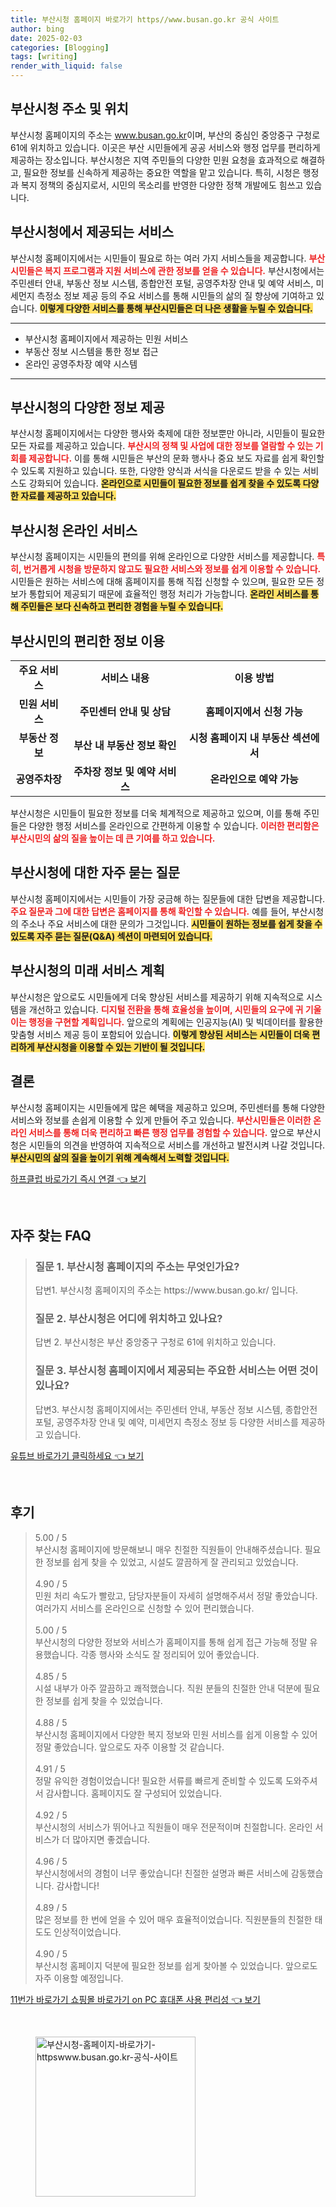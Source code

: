 ```yaml
---
title: 부산시청 홈페이지 바로가기 https//www.busan.go.kr 공식 사이트
author: bing
date: 2025-02-03
categories: [Blogging]
tags: [writing]
render_with_liquid: false
---
```

<h2 id='부산시청_주소_및_위치'>부산시청 주소 및 위치</h2>

<p>부산시청 홈페이지의 주소는 <a href="https://www.busan.go.kr/">www.busan.go.kr</a>이며, 부산의 중심인 중앙중구 구청로 61에 위치하고 있습니다. 이곳은 부산 시민들에게 공공 서비스와 행정 업무를 편리하게 제공하는 장소입니다. 부산시청은 지역 주민들의 다양한 민원 요청을 효과적으로 해결하고, 필요한 정보를 신속하게 제공하는 중요한 역할을 맡고 있습니다. 특히, 시청은 행정과 복지 정책의 중심지로서, 시민의 목소리를 반영한 다양한 정책 개발에도 힘쓰고 있습니다.</p>

<h2 id='부산시청에서_제공되는_서비스'>부산시청에서 제공되는 서비스</h2>

<p>부산시청 홈페이지에서는 시민들이 필요로 하는 여러 가지 서비스들을 제공합니다. <b><span style="color: #ee2323;">부산시민들은 복지 프로그램과 지원 서비스에 관한 정보를 얻을 수 있습니다.</span></b> 부산시청에서는 주민센터 안내, 부동산 정보 시스템, 종합안전 포털, 공영주차장 안내 및 예약 서비스, 미세먼지 측정소 정보 제공 등의 주요 서비스를 통해 시민들의 삶의 질 향상에 기여하고 있습니다. <b><span style="background-color: #ffe066;">이렇게 다양한 서비스를 통해 부산시민들은 더 나은 생활을 누릴 수 있습니다.</span></b></p>

<hr />

<ul>
    <li>부산시청 홈페이지에서 제공하는 민원 서비스</li>
    <li>부동산 정보 시스템을 통한 정보 접근</li>
    <li>온라인 공영주차장 예약 시스템</li>
</ul>

<hr />

<h2 id='부산시청의_다양한_정보_제공'>부산시청의 다양한 정보 제공</h2>

<p>부산시청 홈페이지에서는 다양한 행사와 축제에 대한 정보뿐만 아니라, 시민들이 필요한 모든 자료를 제공하고 있습니다. <b><span style="color: #ee2323;">부산시의 정책 및 사업에 대한 정보를 열람할 수 있는 기회를 제공합니다.</span></b> 이를 통해 시민들은 부산의 문화 행사나 중요 보도 자료를 쉽게 확인할 수 있도록 지원하고 있습니다. 또한, 다양한 양식과 서식을 다운로드 받을 수 있는 서비스도 강화되어 있습니다. <b><span style="background-color: #ffe066;">온라인으로 시민들이 필요한 정보를 쉽게 찾을 수 있도록 다양한 자료를 제공하고 있습니다.</span></b></p>

<h2 id='부산시청_온라인_서비스'>부산시청 온라인 서비스</h2>

<p>부산시청 홈페이지는 시민들의 편의를 위해 온라인으로 다양한 서비스를 제공합니다. <b><span style="color: #ee2323;">특히, 번거롭게 시청을 방문하지 않고도 필요한 서비스와 정보를 쉽게 이용할 수 있습니다.</span></b> 시민들은 원하는 서비스에 대해 홈페이지를 통해 직접 신청할 수 있으며, 필요한 모든 정보가 통합되어 제공되기 때문에 효율적인 행정 처리가 가능합니다. <b><span style="background-color: #ffe066;">온라인 서비스를 통해 주민들은 보다 신속하고 편리한 경험을 누릴 수 있습니다.</span></b></p>

<h2 id='부산시민의_편리한_정보_이용'>부산시민의 편리한 정보 이용</h2>

<table>
    <tr>
        <td style="text-align: center; height: 17px;"><b>주요 서비스</b></td>
        <td style="text-align: center; height: 17px;"><b>서비스 내용</b></td>
        <td style="text-align: center; height: 17px;"><b>이용 방법</b></td>
    </tr>
    <tr>
        <td style="text-align: center; height: 17px;"><b>민원 서비스</b></td>
        <td style="text-align: center; height: 17px;"><b>주민센터 안내 및 상담</b></td>
        <td style="text-align: center; height: 17px;"><b>홈페이지에서 신청 가능</b></td>
    </tr>
    <tr>
        <td style="text-align: center; height: 17px;"><b>부동산 정보</b></td>
        <td style="text-align: center; height: 17px;"><b>부산 내 부동산 정보 확인</b></td>
        <td style="text-align: center; height: 17px;"><b>시청 홈페이지 내 부동산 섹션에서</b></td>
    </tr>
    <tr>
        <td style="text-align: center; height: 17px;"><b>공영주차장</b></td>
        <td style="text-align: center; height: 17px;"><b>주차장 정보 및 예약 서비스</b></td>
        <td style="text-align: center; height: 17px;"><b>온라인으로 예약 가능</b></td>
    </tr>
</table>

<p>부산시청은 시민들이 필요한 정보를 더욱 체계적으로 제공하고 있으며, 이를 통해 주민들은 다양한 행정 서비스를 온라인으로 간편하게 이용할 수 있습니다. <b><span style="color: #ee2323;">이러한 편리함은 부산시민의 삶의 질을 높이는 데 큰 기여를 하고 있습니다.</span></b></p>

<h2 id='부산시청에_대한_자주_묻는_질문'>부산시청에 대한 자주 묻는 질문</h2>

<p>부산시청 홈페이지에서는 시민들이 가장 궁금해 하는 질문들에 대한 답변을 제공합니다. <b><span style="color: #ee2323;">주요 질문과 그에 대한 답변은 홈페이지를 통해 확인할 수 있습니다.</span></b> 예를 들어, 부산시청의 주소나 주요 서비스에 대한 문의가 그것입니다. <b><span style="background-color: #ffe066;">시민들이 원하는 정보를 쉽게 찾을 수 있도록 자주 묻는 질문(Q&A) 섹션이 마련되어 있습니다.</span></b></p>

<h2 id='부산시청의_미래_서비스_계획'>부산시청의 미래 서비스 계획</h2>

<p>부산시청은 앞으로도 시민들에게 더욱 향상된 서비스를 제공하기 위해 지속적으로 시스템을 개선하고 있습니다. <b><span style="color: #ee2323;">디지털 전환을 통해 효율성을 높이며, 시민들의 요구에 귀 기울이는 행정을 구현할 계획입니다.</span></b> 앞으로의 계획에는 인공지능(AI) 및 빅데이터를 활용한 맞춤형 서비스 제공 등이 포함되어 있습니다. <b><span style="background-color: #ffe066;">이렇게 향상된 서비스는 시민들이 더욱 편리하게 부산시청을 이용할 수 있는 기반이 될 것입니다.</span></b></p>

<h2 id='결론'>결론</h2>

<p>부산시청 홈페이지는 시민들에게 많은 혜택을 제공하고 있으며, 주민센터를 통해 다양한 서비스와 정보를 손쉽게 이용할 수 있게 만들어 주고 있습니다. <b><span style="color: #ee2323;">부산시민들은 이러한 온라인 서비스를 통해 더욱 편리하고 빠른 행정 업무를 경험할 수 있습니다.</span></b> 앞으로 부산시청은 시민들의 의견을 반영하여 지속적으로 서비스를 개선하고 발전시켜 나갈 것입니다. <b><span style="background-color: #ffe066;">부산시민의 삶의 질을 높이기 위해 계속해서 노력할 것입니다.</span></b></p>
<p><a class="click-button" title="하프클럽 바로가기 즉시 연결" href="https://purplelist.github.io/posts/%ED%95%98%ED%94%84%ED%81%B4%EB%9F%BD-%EB%B0%94%EB%A1%9C%EA%B0%80%EA%B8%B0-%EC%A6%89%EC%8B%9C-%EC%97%B0%EA%B2%B0/" rel="dofollow">하프클럽 바로가기 즉시 연결 👈 보기</a></p><br>
<h2 id='자주_찾는_FAQ'>자주 찾는 FAQ</h2>
<div itemscope="" itemtype="https://schema.org/FAQPage"> 
<blockquote> 
<div itemscope="" itemprop="mainEntity" itemtype="https://schema.org/Question"> 
<h3 itemprop="name">질문 1. 부산시청 홈페이지의 주소는 무엇인가요?</h3> 
<div itemscope="" itemprop="acceptedAnswer" itemtype="https://schema.org/Answer"> 
<span itemprop="text"> 
<p>답변1. 부산시청 홈페이지의 주소는 https://www.busan.go.kr/ 입니다.</p> 
</span> 
</div> 
</div> 
<div itemscope="" itemprop="mainEntity" itemtype="https://schema.org/Question"> 
<h3 itemprop="name">질문 2. 부산시청은 어디에 위치하고 있나요?</h3> 
<div itemscope="" itemprop="acceptedAnswer" itemtype="https://schema.org/Answer"> 
<span itemprop="text"> 
<p>답변 2. 부산시청은 부산 중앙중구 구청로 61에 위치하고 있습니다.</p> 
</span> 
</div> 
</div> 
<div itemscope="" itemprop="mainEntity" itemtype="https://schema.org/Question"> 
<h3 itemprop="name">질문 3. 부산시청 홈페이지에서 제공되는 주요한 서비스는 어떤 것이 있나요?</h3> 
<div itemscope="" itemprop="acceptedAnswer" itemtype="https://schema.org/Answer"> 
<span itemprop="text"> 
<p>답변3. 부산시청 홈페이지에서는 주민센터 안내, 부동산 정보 시스템, 종합안전 포털, 공영주차장 안내 및 예약, 미세먼지 측정소 정보 등 다양한 서비스를 제공하고 있습니다.</p> 
</span> 
</div> 
</div> 
</blockquote> 
</div>
<p><a class="click-button" title="유튜브 바로가기 클릭하세요" href="https://purplelist.github.io/posts/%EC%9C%A0%ED%8A%9C%EB%B8%8C-%EB%B0%94%EB%A1%9C%EA%B0%80%EA%B8%B0-%ED%81%B4%EB%A6%AD%ED%95%98%EC%84%B8%EC%9A%94/" rel="dofollow">유튜브 바로가기 클릭하세요 👈 보기</a></p><br>
<h2 id='후기'>후기</h2>
<div itemscope itemtype="https://schema.org/Product">
  <blockquote>
  <div itemprop="review" itemscope itemtype="https://schema.org/Review">
      <div itemprop="reviewRating" itemscope itemtype="https://schema.org/Rating"> <span itemprop="ratingValue">5.00</span> / <span itemprop="bestRating">5</span> </div>
      <span itemprop="reviewBody">부산시청 홈페이지에 방문해보니 매우 친절한 직원들이 안내해주셨습니다. 필요한 정보를 쉽게 찾을 수 있었고, 시설도 깔끔하게 잘 관리되고 있었습니다.</span>
  </div>
  <br>
  <div itemprop="review" itemscope itemtype="https://schema.org/Review">
      <div itemprop="reviewRating" itemscope itemtype="https://schema.org/Rating"> <span itemprop="ratingValue">4.90</span> / <span itemprop="bestRating">5</span> </div>
      <span itemprop="reviewBody">민원 처리 속도가 빨랐고, 담당자분들이 자세히 설명해주셔서 정말 좋았습니다. 여러가지 서비스를 온라인으로 신청할 수 있어 편리했습니다.</span>
  </div>
  <br>
  <div itemprop="review" itemscope itemtype="https://schema.org/Review">
      <div itemprop="reviewRating" itemscope itemtype="https://schema.org/Rating"> <span itemprop="ratingValue">5.00</span> / <span itemprop="bestRating">5</span> </div>
      <span itemprop="reviewBody">부산시청의 다양한 정보와 서비스가 홈페이지를 통해 쉽게 접근 가능해 정말 유용했습니다. 각종 행사와 소식도 잘 정리되어 있어 좋았습니다.</span>
  </div>
  <br>
  <div itemprop="review" itemscope itemtype="https://schema.org/Review">
      <div itemprop="reviewRating" itemscope itemtype="https://schema.org/Rating"> <span itemprop="ratingValue">4.85</span> / <span itemprop="bestRating">5</span> </div>
      <span itemprop="reviewBody">시설 내부가 아주 깔끔하고 쾌적했습니다. 직원 분들의 친절한 안내 덕분에 필요한 정보를 쉽게 찾을 수 있었습니다.</span>
  </div>
  <br>
  <div itemprop="review" itemscope itemtype="https://schema.org/Review">
      <div itemprop="reviewRating" itemscope itemtype="https://schema.org/Rating"> <span itemprop="ratingValue">4.88</span> / <span itemprop="bestRating">5</span> </div>
      <span itemprop="reviewBody">부산시청 홈페이지에서 다양한 복지 정보와 민원 서비스를 쉽게 이용할 수 있어 정말 좋았습니다. 앞으로도 자주 이용할 것 같습니다.</span>
  </div>
  <br>
  <div itemprop="review" itemscope itemtype="https://schema.org/Review">
      <div itemprop="reviewRating" itemscope itemtype="https://schema.org/Rating"> <span itemprop="ratingValue">4.91</span> / <span itemprop="bestRating">5</span> </div>
      <span itemprop="reviewBody">정말 유익한 경험이었습니다! 필요한 서류를 빠르게 준비할 수 있도록 도와주셔서 감사합니다. 홈페이지도 잘 구성되어 있었습니다.</span>
  </div>
  <br>
  <div itemprop="review" itemscope itemtype="https://schema.org/Review">
      <div itemprop="reviewRating" itemscope itemtype="https://schema.org/Rating"> <span itemprop="ratingValue">4.92</span> / <span itemprop="bestRating">5</span> </div>
      <span itemprop="reviewBody">부산시청의 서비스가 뛰어나고 직원들이 매우 전문적이며 친절합니다. 온라인 서비스가 더 많아지면 좋겠습니다.</span>
  </div>
  <br>
  <div itemprop="review" itemscope itemtype="https://schema.org/Review">
      <div itemprop="reviewRating" itemscope itemtype="https://schema.org/Rating"> <span itemprop="ratingValue">4.96</span> / <span itemprop="bestRating">5</span> </div>
      <span itemprop="reviewBody">부산시청에서의 경험이 너무 좋았습니다! 친절한 설명과 빠른 서비스에 감동했습니다. 감사합니다!</span>
  </div>
  <br>
  <div itemprop="review" itemscope itemtype="https://schema.org/Review">
      <div itemprop="reviewRating" itemscope itemtype="https://schema.org/Rating"> <span itemprop="ratingValue">4.89</span> / <span itemprop="bestRating">5</span> </div>
      <span itemprop="reviewBody">많은 정보를 한 번에 얻을 수 있어 매우 효율적이었습니다. 직원분들의 친절한 태도도 인상적이었습니다.</span>
  </div>
  <br>
  <div itemprop="review" itemscope itemtype="https://schema.org/Review">
      <div itemprop="reviewRating" itemscope itemtype="https://schema.org/Rating"> <span itemprop="ratingValue">4.90</span> / <span itemprop="bestRating">5</span> </div>
      <span itemprop="reviewBody">부산시청 홈페이지 덕분에 필요한 정보를 쉽게 찾아볼 수 있었습니다. 앞으로도 자주 이용할 예정입니다.</span>
  </div>
  </blockquote>
</div>
<p><a class="click-button" title="11번가 바로가기 쇼핑몰 바로가기 on PC 휴대폰 사용 편리성" href="https://purplelist.github.io/posts/11%EB%B2%88%EA%B0%80-%EB%B0%94%EB%A1%9C%EA%B0%80%EA%B8%B0-%EC%87%BC%ED%95%91%EB%AA%B0-%EB%B0%94%EB%A1%9C%EA%B0%80%EA%B8%B0-on-PC-%ED%9C%B4%EB%8C%80%ED%8F%B0-%EC%82%AC%EC%9A%A9-%ED%8E%B8%EB%A6%AC%EC%84%B1/" rel="dofollow">11번가 바로가기 쇼핑몰 바로가기 on PC 휴대폰 사용 편리성 👈 보기</a></p><br>
<figure class="image"><img src="https://purplelist.github.io/assets/img/thumbnail/부산시청-홈페이지-바로가기-httpswww.busan.go.kr-공식-사이트.webp" alt="부산시청-홈페이지-바로가기-httpswww.busan.go.kr-공식-사이트" width="256" height="256"></figure>